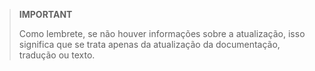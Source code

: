 >**IMPORTANT**
>
>Como lembrete, se não houver informações sobre a atualização, isso significa que se trata apenas da atualização da documentação, tradução ou texto.
